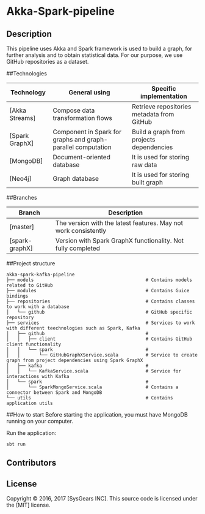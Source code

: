 # Akka-Spark-pipeline

## Description

This pipeline uses Akka and Spark framework is used to build a graph, for further analysis 
and to obtain statistical data. For our purpose, we use GitHub repositories as a dataset.

##Technologies

| Technology     | General using                                                | Specific implementation                    |
| ---------------| -------------------------------------------------------------|--------------------------------------------|
| [Akka Streams] | Compose data transformation flows                            | Retrieve repositories metadata from GitHub |                          
| [Spark GraphX] | Component in Spark for graphs and graph-parallel computation | Build a graph from projects dependencies   |
| [MongoDB]      | Document-oriented database                                   | It is used for storing raw data            |
| [Neo4j]        | Graph database                                               | It is used for storing built graph         |

##Branches

| Branch         | Description                                                     |
| ---------------| ----------------------------------------------------------------|
| [master]       | The version with the latest features. May not work consistently |                          
| [spark-graphX] | Version with Spark GraphX functionality. Not fully completed    |

##Project structure

```
akka-spark-kafka-pipeline
├── models                                         # Contains models related to GitHub
├── modules                                        # Contains Guice bindings
├── repositories                                   # Contains classes to work with a database
│   └── github                                     # GitHub specific repository
├── services                                       # Services to work with different teechnologies such as Spark, Kafka
│   ├── github                                     # 
│   │   ├── client                                 # Contains GitHub client functionality
│   │   └── spark                                  # 
│   │       └── GitHubGraphXService.scala          # Service to create graph from project dependencies using Spark GraphX
│   ├── kafka                                      # 
│   │   └── KafkaService.scala                     # Service for interactions with Kafka
│   └── spark                                      # 
│       └── SparkMongoService.scala                # Contains a connector between Spark and MongoDB
└── utils                                          # Contains application utils
```

##How to start
Before starting the application, you must have MongoDB running on your computer.

Run the application:

`sbt run`

## Contributors

## License

Copyright &copy; 2016, 2017 [SysGears INC]. This source code is licensed under the [MIT] license.
